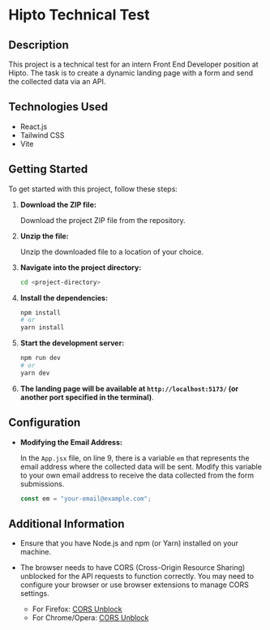 # Hipto Technical Test

## Description

This project is a technical test for an intern Front End Developer position at Hipto. The task is to create a dynamic landing page with a form and send the collected data via an API.

## Technologies Used

- React.js
- Tailwind CSS
- Vite

## Getting Started

To get started with this project, follow these steps:

1. **Download the ZIP file:**

   Download the project ZIP file from the repository.

2. **Unzip the file:**

   Unzip the downloaded file to a location of your choice.
   

3. **Navigate into the project directory:**

   ```bash
   cd <project-directory>

4. **Install the dependencies:**
   ```bash
   npm install
   # or
   yarn install

5. **Start the development server:**
   ```bash
   npm run dev
   # or
   yarn dev
   
6. **The landing page will be available at `http://localhost:5173/` (or another port specified in the terminal)**.

## Configuration

- **Modifying the Email Address:**

  In the `App.jsx` file, on line 9, there is a variable `em` that represents the email address where the collected data will be sent. Modify this variable to your own email address to receive the data collected from the form submissions.

  ```jsx
  const em = "your-email@example.com";

## Additional Information

- Ensure that you have Node.js and npm (or Yarn) installed on your machine.
- The browser needs to have CORS (Cross-Origin Resource Sharing) unblocked for the API requests to function correctly. You may need to configure your browser or use browser extensions to manage CORS settings. 

  - For Firefox: [CORS Unblock](https://addons.mozilla.org/en-US/firefox/addon/cors-unblock/)
  - For Chrome/Opera: [CORS Unblock](https://chromewebstore.google.com/detail/cors-unblock/lfhmikememgdcahcdlaciloancbhjino?hl=en&pli=1)
